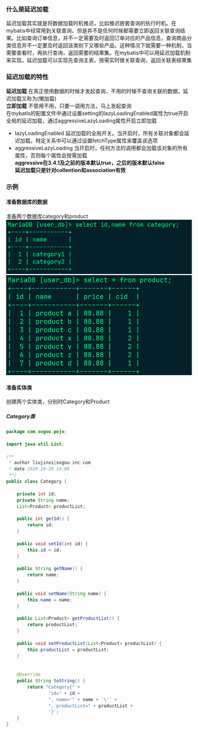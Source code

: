 ### 什么是延迟加载  
延迟加载其实就是将数据加载时机推迟，比如推迟嵌套查询的执行时机。在mybatis中经常用到关联查询，但是并不是任何时候都需要立即返回关联查询结果。比如查询订单信息，并不一定需要及时返回订单对应的产品信息，查询商品分类信息并不一定要及时返回该类别下又哪些产品，这种情况下就需要一种机制，当需要查看时，再执行查询，返回需要的结果集。在mybatis中可以用延迟加载机制来实现。延迟加载可以实现先查询主表，按需实时做关联查询，返回关联表结果集  
### 延迟加载的特性  
**延迟加载** 在真正使用数据的时候才发起查询，不用的时候不查询关联的数据，延迟加载又称为(懒加载)  
**立即加载** 不管用不用，只要一调用方法，马上发起查询  
在mybatis的配置文件中通过设置setting的lazyLoadingEnabled属性为true开启全局的延迟加载，通过aggressiveLazyLoading属性开启立即加载  
+ lazyLoadingEnabled 延迟加载的全局开关。当开启时，所有关联对象都会延迟加载。特定关系中可以通过设置fetchType属性来覆盖该选项  
+ aggressiveLazyLoading 当开启时，任何方法的调用都会加载该对象的所有属性，否则每个属性会按需加载  
**aggressive在3.4.1及之前的版本默认true，之后的版本默认false**  
**延迟加载只是针对collention和association有效**  
### 示例  
#### 准备数据库的数据  
准备两个数据库category和product
![title](https://raw.githubusercontent.com/liujinxi931204/image/master/gitnote/2020/10/20/1603184686586-1603184686587.png)  
![title](https://raw.githubusercontent.com/liujinxi931204/image/master/gitnote/2020/10/20/1603184726499-1603184726506.png)  
#### 准备实体类  
创建两个实体类，分别时Category和Product  
##### Category类
```java
package com.sogou.pojo;

import java.util.List;

/**
 * author liujinxi@sogou-inc.com
 * date 2020-10-20 14:09
 **/
public class Category {

    private int id;
    private String name;
    List<Product> productList;

    public int getId() {
        return id;
    }

    public void setId(int id) {
        this.id = id;
    }

    public String getName() {
        return name;
    }

    public void setName(String name) {
        this.name = name;
    }

    public List<Product> getProductList() {
        return productList;
    }

    public void setProductList(List<Product> productList) {
        this.productList = productList;
    }


    @Override
    public String toString() {
        return "Category{" +
                "id=" + id +
                ", name='" + name + '\'' +
                ", productList=" + productList +
                '}';
    }
}
```  
#


